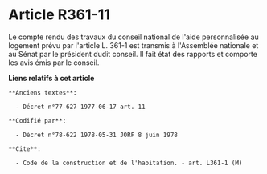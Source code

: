# Article R361-11

Le compte rendu des travaux du conseil national de l'aide personnalisée au logement prévu par l'article L. 361-1 est transmis
à l'Assemblée nationale et au Sénat par le président dudit conseil. Il fait état des rapports et comporte les avis émis par
le conseil.

**Liens relatifs à cet article**

	**Anciens textes**:

	  - Décret n°77-627 1977-06-17 art. 11

	**Codifié par**:

	  - Décret n°78-622 1978-05-31 JORF 8 juin 1978

	**Cite**:

	  - Code de la construction et de l'habitation. - art. L361-1 (M)
